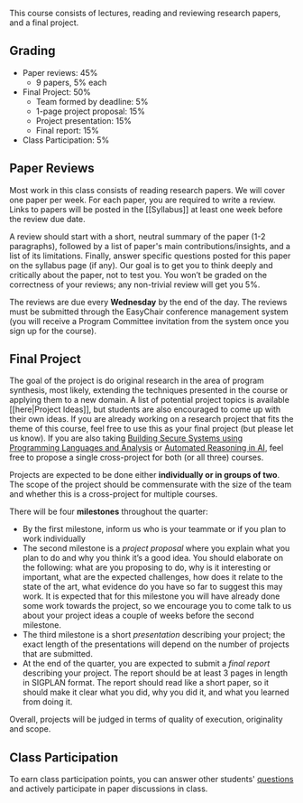 This course consists of lectures, reading and reviewing research papers, and a final project.

## Grading

* Paper reviews: 45%
  * 9 papers, 5% each
* Final Project: 50%
  * Team formed by deadline: 5%
  * 1-page project proposal: 15%
  * Project presentation: 15%
  * Final report: 15%
* Class Participation: 5%

## Paper Reviews

Most work in this class consists of reading research papers. We will cover one paper per week. For each paper, you are required to write a review. Links to papers will be posted in the [[Syllabus]] at least one week before the review due date.

A review should start with a short, neutral summary of the paper (1-2 paragraphs), followed by a list of paper's main contributions/insights, and a list of its limitations. Finally, answer specific questions posted for this paper on the syllabus page (if any). Our goal is to get you to think deeply and critically about the paper, not to test you. You won’t be graded on the correctness of your reviews; any non-trivial review will get you 5%.

The reviews are due every **Wednesday** by the end of the day. The reviews must be submitted through the EasyChair conference management system (you will receive a Program Committee invitation from the system once you sign up for the course).

## Final Project

The goal of the project is do original research in the area of program synthesis, most likely, extending the techniques presented in the course or applying them to a new domain. A list of potential project topics is available [[here|Project Ideas]], but students are also encouraged to come up with their own ideas. If you are already working on a research project that fits the theme of this course, feel free to use this as your final project (but please let us know). If you are also taking [Building Secure Systems using Programming Languages and Analysis](https://cseweb.ucsd.edu/~dstefan/cse291-fall16/) or [Automated Reasoning in AI](https://scungao.github.io/ucsd-fall17/index.html), feel free to propose a single cross-project for both (or all three) courses.

Projects are expected to be done either **individually or in groups of two**. The scope of the project should be commensurate with the size of the team and whether this is a cross-project for multiple courses. 

There will be four **milestones** throughout the quarter:
* By the first milestone, inform us who is your teammate or if you plan to work individually
* The second milestone is a *project proposal* where you explain what you plan to do and why you think it’s a good idea. You should elaborate on the following: what are you proposing to do, why is it interesting or important, what  are the expected challenges, how does it relate to the state of the art, what evidence do you have so far to suggest this may work. It is expected that for this milestone you will have already done some work towards the project, so we encourage you to come talk to us about your project ideas a couple of weeks before the second milestone.
* The third milestone is a short *presentation* describing your project; the exact length of the presentations will depend on the number of projects that are submitted. 
* At the end of the quarter, you are expected to submit a *final report* describing your project. The report should be at least 3 pages in length in SIGPLAN format. The report should read like a short paper, so it should make it clear what you did, why you did it, and what you learned from doing it.

Overall, projects will be judged in terms of quality of execution, originality and scope.    

## Class Participation

To earn class participation points, you can answer other students' [questions](https://github.com/nadia-polikarpova/cse291-program-synthesis/issues) and actively participate in paper discussions in class.
